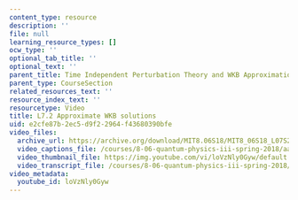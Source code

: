 ```yaml
---
content_type: resource
description: ''
file: null
learning_resource_types: []
ocw_type: ''
optional_tab_title: ''
optional_text: ''
parent_title: Time Independent Perturbation Theory and WKB Approximation
parent_type: CourseSection
related_resources_text: ''
resource_index_text: ''
resourcetype: Video
title: L7.2 Approximate WKB solutions
uid: e2cfe87b-2ec5-d9f2-2964-f43680390bfe
video_files:
  archive_url: https://archive.org/download/MIT8.06S18/MIT8_06S18_L07S2_300k.mp4
  video_captions_file: /courses/8-06-quantum-physics-iii-spring-2018/aaeeae895e1157bfb0f4bf8185bf54d0_loVzNly0Gyw.vtt
  video_thumbnail_file: https://img.youtube.com/vi/loVzNly0Gyw/default.jpg
  video_transcript_file: /courses/8-06-quantum-physics-iii-spring-2018/9e53fed2de66ec266ccc447bd7061219_loVzNly0Gyw.pdf
video_metadata:
  youtube_id: loVzNly0Gyw
---
```

